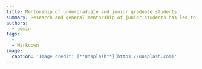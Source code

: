 ```yaml
---
title: Mentorship of undergraduate and junior graduate students.
summary: Research and general mentorship of junior students has led to some papers under review at prestigious venues like ACL.
authors:
  - admin
tags:
  - 
  - Markdown
image:
  caption: 'Image credit: [**Unsplash**](https://unsplash.com)'
---
```


